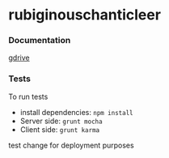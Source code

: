 # rubiginouschanticleer

### Documentation
[gdrive](https://drive.google.com/folderview?id=0B5X1Ge7X7-YpSlZxVXhUYjhTRW8&usp=sharing)

### Tests

To run tests
- install dependencies: `npm install`
- Server side: `grunt mocha`
- Client side: `grunt karma`


test change for deployment purposes
